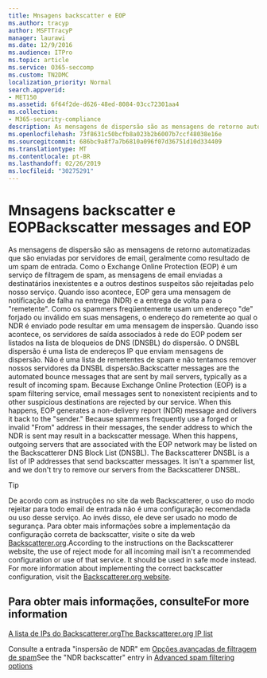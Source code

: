 ```yaml
---
title: Mnsagens backscatter e EOP
ms.author: tracyp
author: MSFTTracyP
manager: laurawi
ms.date: 12/9/2016
ms.audience: ITPro
ms.topic: article
ms.service: O365-seccomp
ms.custom: TN2DMC
localization_priority: Normal
search.appverid:
- MET150
ms.assetid: 6f64f2de-d626-48ed-8084-03cc72301aa4
ms.collection:
- M365-security-compliance
description: As mensagens de dispersão são as mensagens de retorno automatizadas que são enviadas por servidores de email, geralmente como resultado de um spam de entrada. O DNSBL dispersão é uma lista de endereços IP que enviam mensagens de dispersão. Não é uma lista de remetentes de spam e não tentamos remover nossos servidores da DNSBL dispersão.
ms.openlocfilehash: 73f8631c50bcfb8a023b2b6007b7ccf48038e16e
ms.sourcegitcommit: 686bc9a8f7a7b6810a096f07d36751d10d334409
ms.translationtype: MT
ms.contentlocale: pt-BR
ms.lasthandoff: 02/26/2019
ms.locfileid: "30275291"
---
```

# <a name="backscatter-messages-and-eop"></a><span data-ttu-id="ba364-105">Mnsagens backscatter e EOP</span><span class="sxs-lookup"><span data-stu-id="ba364-105">Backscatter messages and EOP</span></span>

<span data-ttu-id="ba364-p102">As mensagens de dispersão são as mensagens de retorno automatizadas que são enviadas por servidores de email, geralmente como resultado de um spam de entrada. Como o Exchange Online Protection (EOP) é um serviço de filtragem de spam, as mensagens de email enviadas a destinatários inexistentes e a outros destinos suspeitos são rejeitadas pelo nosso serviço. Quando isso acontece, EOP gera uma mensagem de notificação de falha na entrega (NDR) e a entrega de volta para o "remetente". Como os spammers freqüentemente usam um endereço "de" forjado ou inválido em suas mensagens, o endereço do remetente ao qual o NDR é enviado pode resultar em uma mensagem de inspersão. Quando isso acontece, os servidores de saída associados à rede do EOP podem ser listados na lista de bloqueios de DNS (DNSBL) do dispersão. O DNSBL dispersão é uma lista de endereços IP que enviam mensagens de dispersão. Não é uma lista de remetentes de spam e não tentamos remover nossos servidores da DNSBL dispersão.</span><span class="sxs-lookup"><span data-stu-id="ba364-p102">Backscatter messages are the automated bounce messages that are sent by mail servers, typically as a result of incoming spam. Because Exchange Online Protection (EOP) is a spam filtering service, email messages sent to nonexistent recipients and to other suspicious destinations are rejected by our service. When this happens, EOP generates a non-delivery report (NDR) message and delivers it back to the "sender." Because spammers frequently use a forged or invalid "From" address in their messages, the sender address to which the NDR is sent may result in a backscatter message. When this happens, outgoing servers that are associated with the EOP network may be listed on the Backscatterer DNS Block List (DNSBL). The Backscatterer DNSBL is a list of IP addresses that send backscatter messages. It isn't a spammer list, and we don't try to remove our servers from the Backscatterer DNSBL.</span></span> 
  
> [!TIP]
> <span data-ttu-id="ba364-p103">De acordo com as instruções no site da web Backscatterer, o uso do modo rejeitar para todo email de entrada não é uma configuração recomendada ou uso desse serviço. Ao invés disso, ele deve ser usado no modo de segurança. Para obter mais informações sobre a implementação da configuração correta de backscatter, visite o site da web [Backscatterer.org](http://www.backscatterer.org/?target=usage).</span><span class="sxs-lookup"><span data-stu-id="ba364-p103">According to the instructions on the Backscatterer website, the use of reject mode for all incoming mail isn't a recommended configuration or use of that service. It should be used in safe mode instead. For more information about implementing the correct backscatter configuration, visit the [Backscatterer.org website](http://www.backscatterer.org/?target=usage).</span></span> 
  
## <a name="for-more-information"></a><span data-ttu-id="ba364-116">Para obter mais informações, consulte</span><span class="sxs-lookup"><span data-stu-id="ba364-116">For more information</span></span>

[<span data-ttu-id="ba364-117">A lista de IPs do Backscatterer.org</span><span class="sxs-lookup"><span data-stu-id="ba364-117">The Backscatterer.org IP list</span></span>](https://blogs.msdn.com/b/tzink/archive/2012/08/22/the-backscatterer-org-ip-list.aspx)
  
<span data-ttu-id="ba364-118">Consulte a entrada "inspersão de NDR" em [Opções avançadas de filtragem de spam](advanced-spam-filtering-asf-options.md)</span><span class="sxs-lookup"><span data-stu-id="ba364-118">See the "NDR backscatter" entry in [Advanced spam filtering  options](advanced-spam-filtering-asf-options.md)</span></span>
  

